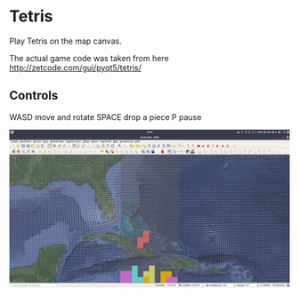 Tetris
==========

Play Tetris on the map canvas.

The actual game code was taken from here http://zetcode.com/gui/pyqt5/tetris/

Controls
-----------
WASD    move and rotate
SPACE   drop a piece
P       pause

![Tetris Screenshot](example.png)

